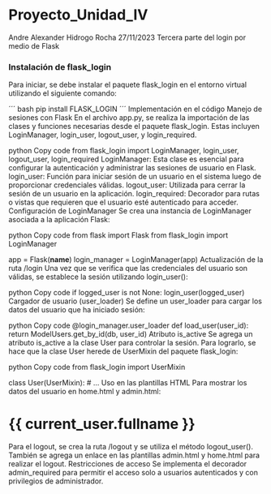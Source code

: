# Proyecto_Unidad_IV
Andre Alexander Hidrogo Rocha 27/11/2023 Tercera parte del login por medio de Flask

### Instalación de flask_login
Para iniciar, se debe instalar el paquete flask_login en el entorno virtual utilizando el siguiente comando:

´´´ bash
pip install FLASK_LOGIN
´´´
Implementación en el código
Manejo de sesiones con Flask
En el archivo app.py, se realiza la importación de las clases y funciones necesarias desde el paquete flask_login. Estas incluyen LoginManager, login_user, logout_user, y login_required.

python
Copy code
from flask_login import LoginManager, login_user, logout_user, login_required
LoginManager: Esta clase es esencial para configurar la autenticación y administrar las sesiones de usuario en Flask.
login_user: Función para iniciar sesión de un usuario en el sistema luego de proporcionar credenciales válidas.
logout_user: Utilizada para cerrar la sesión de un usuario en la aplicación.
login_required: Decorador para rutas o vistas que requieren que el usuario esté autenticado para acceder.
Configuración de LoginManager
Se crea una instancia de LoginManager asociada a la aplicación Flask:

python
Copy code
from flask import Flask
from flask_login import LoginManager

app = Flask(__name__)
login_manager = LoginManager(app)
Actualización de la ruta /login
Una vez que se verifica que las credenciales del usuario son válidas, se establece la sesión utilizando login_user():

python
Copy code
if logged_user is not None:
    login_user(logged_user)
Cargador de usuario (user_loader)
Se define un user_loader para cargar los datos del usuario que ha iniciado sesión:

python
Copy code
@login_manager.user_loader
def load_user(user_id):
    return ModelUsers.get_by_id(db, user_id)
Atributo is_active
Se agrega un atributo is_active a la clase User para controlar la sesión. Para lograrlo, se hace que la clase User herede de UserMixin del paquete flask_login:

python
Copy code
from flask_login import UserMixin

class User(UserMixin):
    # ...
Uso en las plantillas HTML
Para mostrar los datos del usuario en home.html y admin.html: <h1>{{ current_user.fullname }}</h1>
Para el logout, se crea la ruta /logout y se utiliza el método logout_user(). También se agrega un enlace en las plantillas admin.html y home.html para realizar el logout.
Restricciones de acceso
Se implementa el decorador admin_required para permitir el acceso solo a usuarios autenticados y con privilegios de administrador.
